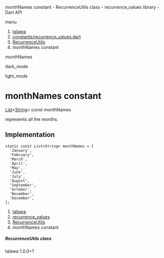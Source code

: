 




monthNames constant - RecurrenceUtils class - recurrence\_values library - Dart API







menu

1. [talawa](../../index.html)
2. [constants/recurrence\_values.dart](../../file-___home_harshil_Desktop_open-source_palisadoes_talawa_lib_constants_recurrence_values/)
3. [RecurrenceUtils](../../file-___home_harshil_Desktop_open-source_palisadoes_talawa_lib_constants_recurrence_values/RecurrenceUtils-class.html)
4. monthNames constant

monthNames


dark\_mode

light\_mode




# monthNames constant


[List](https://api.flutter.dev/flutter/dart-core/List-class.html)<[String](https://api.flutter.dev/flutter/dart-core/String-class.html)>
const monthNames

represents all the months.


## Implementation

```
static const List<String> monthNames = [
  'January',
  'February',
  'March',
  'April',
  'May',
  'June',
  'July',
  'August',
  'September',
  'October',
  'November',
  'December',
];
```

 


1. [talawa](../../index.html)
2. [recurrence\_values](../../file-___home_harshil_Desktop_open-source_palisadoes_talawa_lib_constants_recurrence_values/)
3. [RecurrenceUtils](../../file-___home_harshil_Desktop_open-source_palisadoes_talawa_lib_constants_recurrence_values/RecurrenceUtils-class.html)
4. monthNames constant

##### RecurrenceUtils class





talawa
1.0.0+1






